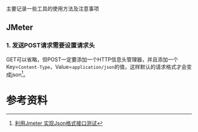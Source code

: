 主要记录一些工具的使用方法及注意事项

## JMeter

### 1. 发送POST请求需要设置请求头

GET可以省略，但POST一定要添加一个HTTP信息头管理器，并且添加一个Key=`Content-Type`，Value=`application/json`的值，这样默认的请求格式才会变成json[^1]。



# 参考资料

[^1]: [利用Jmeter 实现Json格式接口测试](https://www.cnblogs.com/luweiwei/p/5320805.html)

